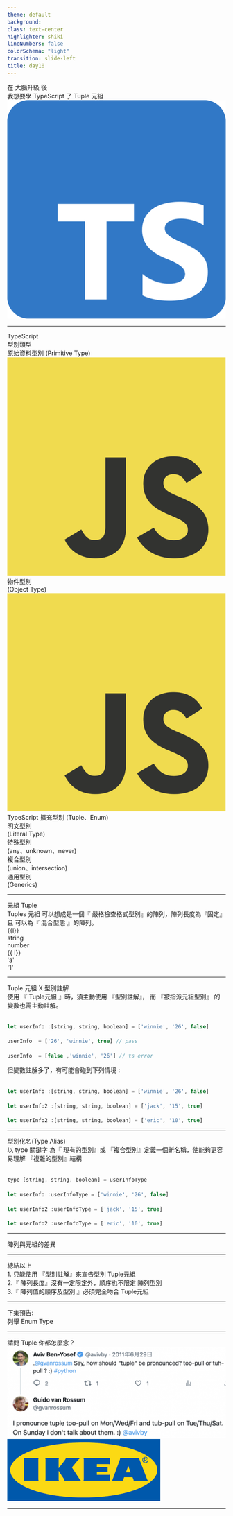 ```yaml
---
theme: default
background:
class: text-center
highlighter: shiki
lineNumbers: false
colorSchema: "light"
transition: slide-left
title: day10
---
```


<style>
</style>

<div class="flex h-full space-x-8  mb-10 justify-center items-center">
  <div class="font-bold  text-left tracking-wide p-3 text-[#2e79c7] text-[35px] relative">在 <span class="text-center p-0.5  px-3  text-[55px] inline-block"> 大腦升級 </span> 後  <br>我想要學 TypeScript 了  
  <span class="bg-[#2e79c7] mt-8 text-white text-center p-1 text-[20px] w-70 block">Tuple 元組</span> 
  </div>
  <div class="h-42 w-42">
    <img src ="/tslogo.png" class="mx-auto"/>
  </div>
</div>
<div class="mx-auto bg-[#2e79c7] h-3 right-0 bottom-0 left-0 absolute"></div>

---

<div class="rounded-full m-auto bg-[#CEDCEC66] h-64  text-center  top-0 right-0  bottom-0 left-0 w-64 -z-3 absolute " ></div>
<div class="font-bold mx-auto  mt-50  text-center text-24px  text-[#2F6FB0] " >
  TypeScript <br>型別類型
  
</div>

<div class="  border-dashed rounded-md font-bold  border-[#2F6FB0] border-2 text-center  py-1.5 px-6 top-28 left-40 text-[#2F6FB0] w-50 absolute "  :class="{' opacity-25': $slidev.nav.clicks === 1}">
  原始資料型別 (Primitive Type)  
  <img src="JavaScript-logo.png" class="-top-5 -left-5 w-10 absolute ">
</div>
<div class="  border-dashed   rounded-sm font-bold border-[#2F6FB0] border-2 text-center  py-1.5  px-4 top-58 left-30 text-[#2F6FB0] w-48 absolute" :class="{' opacity-25': $slidev.nav.clicks === 1}" >
  物件型別 <br>(Object Type)
  <img src="JavaScript-logo.png" class="-top-5 -left-5 w-10 absolute ">
</div>
<div class="  rounded-md font-bold shadow-inner  text-center  py-1.5 px-4 top-90 left-34  text-[16px]  w-55 absolute" :class="[($slidev.nav.clicks === 1)? 'bg-[#2F6FB0] text-white':'border-[#2F6FB0] border-dashed border-2 text-[#2F6FB0]']">
  TypeScript 擴充型別 (Tuple、Enum)
</div>
<div class="bg-white border-dashed rounded-md font-bold border-[#2F6FB0e6] border-2 shadow-inner text-center  py-2 px-4 top-20 right-32 text-[16px] text-[#2F6FB0] w-60 absolute" :class="{' opacity-25': $slidev.nav.clicks === 1}">
  明文型別<br> (Literal Type)
</div>
<div class="bg-white border-dashed rounded-md font-bold border-[#2F6FB0e6] border-2 shadow-inner text-center  py-1.5 px-4 top-46 right-18 text-[16px] text-[#2F6FB0] w-62 absolute" :class="{' opacity-25': $slidev.nav.clicks === 1}">
  特殊型別 <br>(any、unknown、never) 
</div>
<div class="bg-white border-dashed rounded-md font-bold border-[#2F6FB0e6] border-2 shadow-inner text-center py-1.5 px-4 right-18 bottom-50 text-[16px] text-[#2F6FB0] w-64 absolute" :class="{' opacity-25': $slidev.nav.clicks === 1}">
  複合型別 <br>(union、intersection)
</div>

<div class="bg-white border-dashed rounded-md font-bold border-[#2F6FB0e6] border-2 shadow-inner text-center py-1.5 px-4 right-26 bottom-22 text-[16px] text-[#2F6FB0] w-64 absolute" :class="{' opacity-25': $slidev.nav.clicks === 1}">
  通用型別 <br>(Generics)
</div>

<div v-click="1"></div>
<div class="mx-auto bg-[#2e79c7] h-3 right-0 bottom-0 left-0 absolute"></div>

---

<div class="font-bold my-auto  mx-auto text-left  text-[#2e79c7] text-3xl">元組 Tuple</div>
<span>
<div class="mt-5 text-[#696969]">
Tuples 元組 可以想成是一個『 嚴格檢查格式型別』的陣列，陣列長度為『固定』且 可以為『 混合型態 』的陣列。
</div>
</span>
<div class=" flex mt-10 text-[40px] justify-center ">
    <div class="flex space-x-16 bg-[#ECF5FF] mx-5 p-4 w-140 justify-center inline-block relative">
    <div class=" font-medium h-14 text-shadow text-center py-4.5 text-2xl w-16   " :class="(idx === 3)? 'text-[#2e79c7] ': 'bg-[#2e79c7] text-white'" :key="i" v-for="i,idx in ['T1', 'T2', 'T3','...', 'Tn']" >
   {{i}}
    </div>
    <div class=" font-medium  bg-[#696969]  h-14 text-center text-white text-shadow text-xl py-3 -left-12  w-18 absolute" v-click="1">string</div>
    <div class=" font-medium  bg-[#696969]  h-14 text-center text-white text-shadow text-xl py-3   left-14 w-22 absolute" v-click="3">number</div>
    </div>
</div>

<div class=" flex text-[40px] justify-center">
    <div class="flex space-x-16 mx-5 p-4 w-140 justify-center  inline-block">
    <div class=" bg-white  font-medium h-10 text-center py-3 text-2xl text-[#696969]   w-16   relative" v-for="i in 5" :key="i">
      <div class="border-dashed border-l-4 border-[#696969] h-10 inline-block">
      </div>
      <div class="border-b-[transparent] border-r-[transparent] border-l-[transparent] border-t-[#696969]  border-t-12 border-b-12 border-l-10 border-r-10 h-0 -bottom-8 left-[17px] w-0 absolute"></div>
    </div>
    </div>
</div>

<div class=" flex mt-6 text-[40px] justify-center">
    <div class="flex space-x-16 bg-[#F0F0F0B3] mx-5 p-4 w-140 justify-center inline-block relative ">
    <div class=" font-medium  h-14 text-center py-3 text-2xl text-[#696969] w-16   " v-for="i,idx in ['V1', 'V2', 'V3','...', 'Vn']"
    :class="(idx === 3)? '': 'bg-white'" :key="i">
   {{ i}}
    </div>
    <div class=" font-medium  bg-[#01B468]  h-14 text-center text-white text-shadow py-3 -left-12 text-2xl  w-18 absolute" v-click="2">'a'</div>
    <div class=" font-medium  bg-[#FF2D2D]  h-14 text-center text-white text-shadow py-3 left-16 text-2xl  w-18 absolute" v-click="4">'1'</div>
  </div>
</div>

<div class="mx-auto bg-[#2e79c7] h-3 right-0 bottom-0 left-0 absolute"></div>

---

<div class="font-bold my-auto  mx-auto text-left  text-[#2e79c7] text-[26px]"> Tuple 元組 X  型別註解</div>

<div class="my-5 text-[#696969]">
 使用 『 Tuple元組 』時，須主動使用 『型別註解』， 而 『被指派元組型別』 的變數也需主動註解。
</div>

```js

let userInfo :[string, string, boolean] = ['winnie', '26', false]

userInfo  = ['26', 'winnie', true] // pass

userInfo  = [false ,'winnie', '26'] // ts error


```

<div class="my-4 text-[#696969]">
 但變數註解多了，有可能會碰到下列情境 :
</div>

```js

let userInfo :[string, string, boolean] = ['winnie', '26', false]

let userInfo2 :[string, string, boolean] = ['jack', '15', true]

let userInfo2 :[string, string, boolean] = ['eric', '10', true]

```

---

<div class="font-bold my-auto  mx-auto text-left  text-[#2e79c7] text-[26px]"> 型別化名(Type Alias)</div>

<div class="my-4 tracking-wide text-[#696969E6]">
 以 <span class="bg-[#f1f1f1] p-1 inline-block">type</span> 關鍵字 為『 現有的型別』或 『複合型別』定義一個新名稱，使能夠更容易理解 『複雜的型別』結構 
</div>

```js

type [string, string, boolean] = userInfoType

let userInfo :userInfoType = ['winnie', '26', false]

let userInfo2 :userInfoType = ['jack', '15', true]

let userInfo2 :userInfoType = ['eric', '10', true]

```

---

<div class="font-bold   mx-auto mt-40 text-center p-3 text-[#2e79c7] text-3xl"><span class="bg-[#2e79c7] mt-8 text-white text-center p-1 text-[20px] w-80 inline-block"> 陣列與元組的差異</span> </div>

---

<div class="font-bold my-auto  mx-auto text-left p-3 text-[#2e79c7] text-3xl">總結以上</div>

<div class="border flex flex-col h-auto mx-auto border-b-[#f1f1f1] mt-10 w-full text-[#3C3C3C]">

<div class=" space-y-1  border-b-[#f1f1f1]  text-left w-full py-5 px-3 text-16px relative odd:bg-gray-100">
  <span class="text- w-full  block ">1. 只能使用 『型別註解』來宣告型別
</span>
 <span class="bg-white border-[#2e79c7] border-2 text-xl p-1  top-5 -right-4 text-[#2e79c7] -rotate-10 block absolute  " v-click="3"> Tuple元組</span>
</div>

<div class=" border-b-[#f1f1f1] text-left  w-full py-5 px-3 text-16px relative odd:bg-gray-100 ">
  <span class="w-full  block"> 2.『 陣列長度』沒有一定限定外，順序也不限定 </span>
  <span class="bg-[#2e79c7] text-xl text-white p-1 px-2 top-5 -right-4 -rotate-10 block absolute" v-click="2">陣列型別</span>
</div>

<div class=" border-b-[#f1f1f1] text-left  w-full py-5 px-3  text-16px relative  odd:bg-gray-100  ">
  <span class="w-full  block">3.『 陣列值的順序及型別 』必須完全吻合 </span>
<span class="bg-white border-[#2e79c7] border-2 text-xl p-1  top-5 -right-4 text-[#2e79c7] -rotate-10 block absolute  " v-click="3"> Tuple元組</span>

</div>

</div>

---

<div class="font-bold   mx-auto mt-40 text-center p-3 text-[#2e79c7] text-3xl"><span class="bg-[#2e79c7] mt-8 text-white text-center p-1 text-[20px] w-80 inline-block"> 下集預告: <br/>列舉 Enum Type
</span> </div>

<div class="mx-auto bg-[#2e79c7] h-3 right-0 bottom-0 left-0 absolute"></div>

---

<div class="font-bold   mx-auto mt-40 text-center p-3 text-[#2e79c7] text-3xl" ><span class="bg-[#2e79c7] mt-8 text-white text-center p-1 text-[20px] w-80 inline-block"> 請問 Tuple 你都怎麼念？
</span> </div>

  <img src ="/tuple2.png" class=" top-40 left-55   w-[520px] block absolute" v-click="1"/>

  <img src ="/ikea.png" class=" top-40 left-55   w-[520px] block absolute" v-click="2"/>

<div class="mx-auto bg-[#2e79c7] h-3 right-0 bottom-0 left-0 absolute"></div>

---
